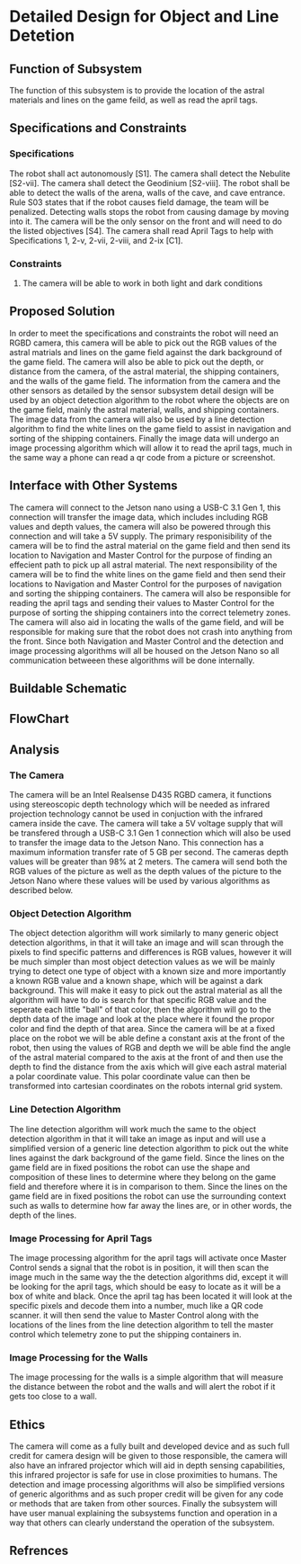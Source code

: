 # Detailed Design for Object and Line Detetion
## Function of Subsystem
The function of this subsystem is to provide the location of the astral materials and lines on the game feild, as well as read the april tags. 

## Specifications and Constraints 
### Specifications
The robot shall act autonomously [S1].
The camera shall detect the Nebulite [S2-vii].
The camera shall detect the Geodinium [S2-viii].
The robot shall be able to detect the walls of the arena, walls of the cave, and cave entrance. Rule S03 states that if the robot causes field damage, the team will be penalized. Detecting walls stops the robot from causing damage by moving into it. The camera will be the only sensor on the front and will need to do the listed objectives [S4].
The camera shall read April Tags to help with Specifications 1, 2-v, 2-vii, 2-viii, and 2-ix [C1].

### Constraints
1. The camera will be able to work in both light and dark conditions



## Proposed Solution
In order to meet the specifications and constraints the robot will need an RGBD camera, this camera will be able to pick out the RGB values of the astral matrials and lines on the game field against the dark background of the game field.
The camera will also be able to pick out the depth, or distance from the camera, of the astral material, the shipping containers, and the walls of the game field.
The information from the camera and the other sensors as detailed by the sensor subsystem detail design will be used by an object detection algorithm to the robot where the objects are on the game field, mainly the astral material, walls, and shipping containers.
The image data from the camera will also be used by a line detection algorithm to find the white lines on the game field to assist in navigation and sorting of the shipping containers.
Finally the image data will undergo an image processing algorithm which will allow it to read the april tags, much in the same way a phone can read a qr code from a picture or screenshot.

## Interface with Other Systems
The camera will connect to the Jetson nano using a USB-C 3.1 Gen 1, this connection will transfer the image data, which includes including RGB values and depth values, the camera will also be powered through this connection and will take a 5V supply. 
The primary responisibility of the camera will be to find the astral material on the game field and then send its location to Navigation and Master Control for the purpose of finding an effecient path to pick up all astral material.
The next responsibility of the camera will be to find the white lines on the game field and then send their locations to Navigation and Master Control for the purposes of navigation and sorting the shipping containers. 
The camera will also be responsible for reading the april tags and sending their values to Master Control for the purpose of sorting the shipping containers into the correct telemetry zones. 
The camera will also aid in locating the walls of the game field, and will be responsible for making sure that the robot does not crash into anything from the front.
Since both Navigation and Master Control and the detection and image processing algorithms will all be housed on the Jetson Nano so all communication betweeen these algorithms will be done internally.

## Buildable Schematic

## FlowChart

## Analysis
### The Camera
The camera will be an Intel Realsense D435 RGBD camera, it functions using stereoscopic depth technology which will be needed as infrared projection technology cannot be used in conjuction with the infrared camera inside the cave. The camera will take a 5V voltage supply that will be transfered through a USB-C 3.1 Gen 1 connection which will also be used to transfer the image data to the Jetson Nano. This connection has a maximum information transfer rate of 5 GB per second. The cameras depth values will be greater than 98% at 2 meters. The camera will send both the RGB values of the picture as well as the depth values of the picture to the Jetson Nano where these values will be used by various algorithms as described below.

### Object Detection Algorithm
The object detection algorithm will work similarly to many generic object detection algorithms, in that it will take an image and will scan through the pixels to find specific patterns and differences is RGB values, however it will be much simpler than most object detection values as we will be mainly trying to detect one type of object with a known size and more importantly a known RGB value and a known shape, which will be against a dark background.
This will make it easy to pick out the astral material as all the algorithm will have to do is search for that specific RGB value and the seperate each little "ball" of that color, then the algorithm will go to the depth data of the image and look at the place where it found the propor color and find the depth of that area. 
Since the camera will be at a fixed place on the robot we will be able define a constant axis at the front of the robot, then using the values of RGB and depth we will be able find the angle of the astral material compared to the axis at the front of and then use the depth to find the distance from the axis which will give each astral material a polar coordinate value. 
This polar coordinate value can then be transformed into cartesian coordinates on the robots internal grid system.

### Line Detection Algorithm 
The line detection algorithm will work much the same to the object detection algorithm in that it will take an image as input and will use a simplified version of a generic line detection algorithm to pick out the white lines against the dark background of the game field.
Since the lines on the game field are in fixed positions the robot can use the shape and composition of these lines to determine where they belong on the game field and therefore where it is in comparison to them.
Since the lines on the game field are in fixed positions the robot can use the surrounding context such as walls to determine how far away the lines are, or in other words, the depth of the lines. 

### Image Processing for April Tags
The image processing algorithm for the april tags will activate once Master Control sends a signal that the robot is in position, it will then scan the image much in the same way the the detection algorithms did, except it will be looking for the april tags, which should be easy to locate as it will be a box of white and black.
Once the april tag has been located it will look at the specific pixels and decode them into a number, much like a QR code scanner.
it will then send the value to Master Control along with the locations of the lines from the line detection algorithm to tell the master control which telemetry zone to put the shipping containers in.

### Image Processing for the Walls
The image processing for the walls is a simple algorithm that will measure the distance between the robot and the walls and will alert the robot if it gets too close to a wall.

## Ethics 
The camera will come as a fully built and developed device and as such full credit for camera design will be given to those responsible, the camera will also have an infrared projector which will aid in depth sensing capabilities, this infrared projector is safe for use in close proximities to humans. 
The detection and image processing algorithms will also be simplified versions of generic algorithms and as such proper credit will be given for any code or methods that are taken from other sources.
Finally the subsystem will have user manual explaining the subsystems function and operation in a way that others can clearly understand the operation of the subsystem.

## Refrences 

